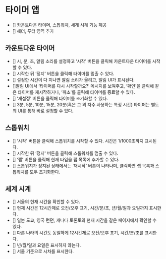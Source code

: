 # 타이머 앱

- [] 카운트다운 타이머, 스톱워치, 세계 시계 기능 제공
- [] 헤더, 푸터 영역 추가

## 카운트다운 타이머

- [] 시, 분, 초, 알림 소리를 설정하고 ‘시작' 버튼을 클릭해 카운트다운 타이머를 시작할 수 있다.
- [] 시작한 뒤 ‘정지' 버튼을 클릭해 타이머를 멈출 수 있다.
- [] 설정한 시간이 다 지나면 알림 소리가 울리고, 알림 UI가 표시된다.
- []알림 UI에서 ‘타이머를 다시 시작할까요?’ 메시지를 보여주고, ‘확인'을 클릭해 같은 타이머를 재시작하거나, ’취소'를 클릭해 타이머를 종료할 수 있다.
- [] ‘재설정' 버튼을 클릭해 타이머를 초기화할 수 있다.
- [] 3분, 5분, 10분, 15분, 20분(혹은 그 외 자주 사용하는 특정 시간) 타이머는 별도의 UI를 통해 바로 설정할 수 있다.

## 스톱워치

- [] ‘시작' 버튼을 클릭해 스톱워치를 시작할 수 있다. 시간은 1/1000초까지 표시된다.
- [] 시작한 뒤 ‘정지' 버튼을 클릭해 스톱워치를 멈출 수 있다.
- [] ‘랩' 버튼을 클릭해 현재 타임을 랩 목록에 추가할 수 있다.
- [] 스톱워치가 정지된 상태에서는 ‘재시작' 버튼이 나타나며, 클릭하면 랩 목록과 스톱워치를 모두 초기화한다.

## 세계 시계

- [] 서울의 현재 시간을 확인할 수 있다.
- [] 현재 시간은 12시간제로 오전/오후 표기, 시간/분/초, 년/월/일과 요일까지 표시한다.
- [] 일본 도쿄, 영국 런던, 캐나다 토론토의 현재 시간을 같은 페이지에서 확인할 수 있다.
- [] 다른 나라의 시간도 동일하게 12시간제로 오전/오후 표기, 시간/분/초를 표시한다.
- [] 년/월/일과 요일은 표시하지 않는다.
- [] 서울 기준으로 시차를 표시한다.
